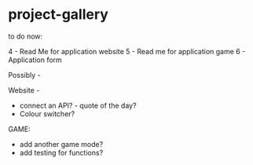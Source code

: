 # project-gallery

to do now:

4 - Read Me for application website
5 - Read me for application game
6 - Application form

Possibly - 

Website - 
- connect an API? - quote of the day?
- Colour switcher? 

GAME:
- add another game mode?
- add testing for functions?






